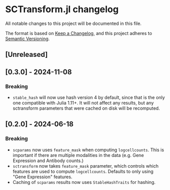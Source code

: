 # SCTransform.jl changelog

All notable changes to this project will be documented in this file.

The format is based on [Keep a Changelog](https://keepachangelog.com/en/1.0.0/),
and this project adheres to [Semantic Versioning](https://semver.org/spec/v2.0.0.html).

## [Unreleased]

## [0.3.0] - 2024-11-08

### Breaking

* `stable_hash` will now use hash version 4 by default, since that is the only one compatible with Julia 1.11+. It will not affect any results, but any sctransform parameters that were cached on disk will be recomputed.

## [0.2.0] - 2024-06-18

### Breaking

* `scparams` now uses `feature_mask` when computing `logcellcounts`. This is important if there are multiple modalities in the data (e.g. Gene Expression and Antibody counts.)
* `sctransform` now takes `feature_mask` parameter, which controls which features are used to compute `logcellcounts`. Defaults to only using "Gene Expression" features.
* Caching of `scparams` results now uses `StableHashTraits` for hashing.

